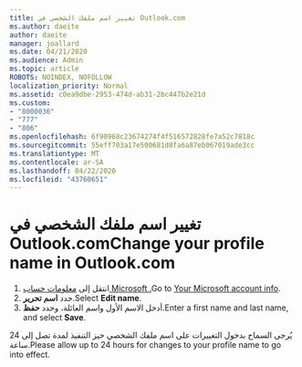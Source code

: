 ```yaml
---
title: تغيير اسم ملفك الشخصي في Outlook.com
ms.author: daeite
author: daeite
manager: joallard
ms.date: 04/21/2020
ms.audience: Admin
ms.topic: article
ROBOTS: NOINDEX, NOFOLLOW
localization_priority: Normal
ms.assetid: c0ea9dbe-2953-474d-ab31-2bc447b2e21d
ms.custom:
- "8000036"
- "777"
- "806"
ms.openlocfilehash: 6f90968c23674274f4f516572828fe7a52c7818c
ms.sourcegitcommit: 55eff703a17e500681d8fa6a87eb067019ade3cc
ms.translationtype: MT
ms.contentlocale: ar-SA
ms.lasthandoff: 04/22/2020
ms.locfileid: "43760651"
---
```

# <a name="change-your-profile-name-in-outlookcom"></a><span data-ttu-id="4a92f-102">تغيير اسم ملفك الشخصي في Outlook.com</span><span class="sxs-lookup"><span data-stu-id="4a92f-102">Change your profile name in Outlook.com</span></span>

1. <span data-ttu-id="4a92f-103">انتقل إلى [معلومات حساب Microsoft .](https://go.microsoft.com/fwlink/p/?linkid=860841)</span><span class="sxs-lookup"><span data-stu-id="4a92f-103">Go to [Your Microsoft account info](https://go.microsoft.com/fwlink/p/?linkid=860841).</span></span>
2. <span data-ttu-id="4a92f-104">حدد **اسم تحرير**.</span><span class="sxs-lookup"><span data-stu-id="4a92f-104">Select **Edit name**.</span></span>
3. <span data-ttu-id="4a92f-105">أدخل الاسم الأول واسم العائلة، وحدد **حفظ**.</span><span class="sxs-lookup"><span data-stu-id="4a92f-105">Enter a first name and last name, and select **Save**.</span></span>

<span data-ttu-id="4a92f-106">يُرجى السماح بدخول التغييرات على اسم ملفك الشخصي حيز التنفيذ لمدة تصل إلى 24 ساعة.</span><span class="sxs-lookup"><span data-stu-id="4a92f-106">Please allow up to 24 hours for changes to your profile name to go into effect.</span></span>